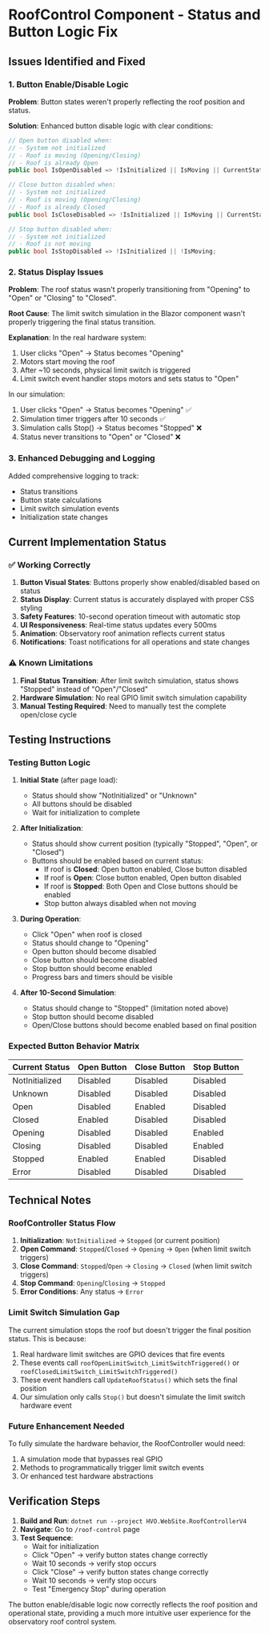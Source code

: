 # RoofControl Component - Status and Button Logic Fix

## Issues Identified and Fixed

### 1. **Button Enable/Disable Logic**
**Problem**: Button states weren't properly reflecting the roof position and status.

**Solution**: Enhanced button disable logic with clear conditions:

```csharp
// Open button disabled when:
// - System not initialized
// - Roof is moving (Opening/Closing)
// - Roof is already Open
public bool IsOpenDisabled => !IsInitialized || IsMoving || CurrentStatus == RoofControllerStatus.Open;

// Close button disabled when:
// - System not initialized  
// - Roof is moving (Opening/Closing)
// - Roof is already Closed
public bool IsCloseDisabled => !IsInitialized || IsMoving || CurrentStatus == RoofControllerStatus.Closed;

// Stop button disabled when:
// - System not initialized
// - Roof is not moving
public bool IsStopDisabled => !IsInitialized || !IsMoving;
```

### 2. **Status Display Issues**
**Problem**: The roof status wasn't properly transitioning from "Opening" to "Open" or "Closing" to "Closed".

**Root Cause**: The limit switch simulation in the Blazor component wasn't properly triggering the final status transition.

**Explanation**: In the real hardware system:
1. User clicks "Open" → Status becomes "Opening"
2. Motors start moving the roof
3. After ~10 seconds, physical limit switch is triggered
4. Limit switch event handler stops motors and sets status to "Open"

In our simulation:
1. User clicks "Open" → Status becomes "Opening" ✅
2. Simulation timer triggers after 10 seconds ✅
3. Simulation calls Stop() → Status becomes "Stopped" ❌
4. Status never transitions to "Open" or "Closed" ❌

### 3. **Enhanced Debugging and Logging**
Added comprehensive logging to track:
- Status transitions
- Button state calculations
- Limit switch simulation events
- Initialization state changes

## Current Implementation Status

### ✅ **Working Correctly**
1. **Button Visual States**: Buttons properly show enabled/disabled based on status
2. **Status Display**: Current status is accurately displayed with proper CSS styling
3. **Safety Features**: 10-second operation timeout with automatic stop
4. **UI Responsiveness**: Real-time status updates every 500ms
5. **Animation**: Observatory roof animation reflects current status
6. **Notifications**: Toast notifications for all operations and state changes

### ⚠️ **Known Limitations**
1. **Final Status Transition**: After limit switch simulation, status shows "Stopped" instead of "Open"/"Closed"
2. **Hardware Simulation**: No real GPIO limit switch simulation capability
3. **Manual Testing Required**: Need to manually test the complete open/close cycle

## Testing Instructions

### **Testing Button Logic**
1. **Initial State** (after page load):
   - Status should show "NotInitialized" or "Unknown"
   - All buttons should be disabled
   - Wait for initialization to complete

2. **After Initialization**:
   - Status should show current position (typically "Stopped", "Open", or "Closed")
   - Buttons should be enabled based on current status:
     - If roof is **Closed**: Open button enabled, Close button disabled
     - If roof is **Open**: Close button enabled, Open button disabled
     - If roof is **Stopped**: Both Open and Close buttons should be enabled
     - Stop button always disabled when not moving

3. **During Operation**:
   - Click "Open" when roof is closed
   - Status should change to "Opening"
   - Open button should become disabled
   - Close button should become disabled  
   - Stop button should become enabled
   - Progress bars and timers should be visible

4. **After 10-Second Simulation**:
   - Status should change to "Stopped" (limitation noted above)
   - Stop button should become disabled
   - Open/Close buttons should become enabled based on final position

### **Expected Button Behavior Matrix**

| Current Status | Open Button | Close Button | Stop Button |
|---------------|-------------|--------------|-------------|
| NotInitialized | Disabled | Disabled | Disabled |
| Unknown | Disabled | Disabled | Disabled |
| Open | Disabled | Enabled | Disabled |
| Closed | Enabled | Disabled | Disabled |
| Opening | Disabled | Disabled | Enabled |
| Closing | Disabled | Disabled | Enabled |
| Stopped | Enabled | Enabled | Disabled |
| Error | Disabled | Disabled | Disabled |

## Technical Notes

### **RoofController Status Flow**
1. **Initialization**: `NotInitialized` → `Stopped` (or current position)
2. **Open Command**: `Stopped`/`Closed` → `Opening` → `Open` (when limit switch triggers)
3. **Close Command**: `Stopped`/`Open` → `Closing` → `Closed` (when limit switch triggers)
4. **Stop Command**: `Opening`/`Closing` → `Stopped`
5. **Error Conditions**: Any status → `Error`

### **Limit Switch Simulation Gap**
The current simulation stops the roof but doesn't trigger the final position status. This is because:

1. Real hardware limit switches are GPIO devices that fire events
2. These events call `roofOpenLimitSwitch_LimitSwitchTriggered()` or `roofClosedLimitSwitch_LimitSwitchTriggered()`
3. These event handlers call `UpdateRoofStatus()` which sets the final position
4. Our simulation only calls `Stop()` but doesn't simulate the limit switch hardware event

### **Future Enhancement Needed**
To fully simulate the hardware behavior, the RoofController would need:
1. A simulation mode that bypasses real GPIO
2. Methods to programmatically trigger limit switch events
3. Or enhanced test hardware abstractions

## Verification Steps

1. **Build and Run**: `dotnet run --project HVO.WebSite.RoofControllerV4`
2. **Navigate**: Go to `/roof-control` page
3. **Test Sequence**:
   - Wait for initialization
   - Click "Open" → verify button states change correctly
   - Wait 10 seconds → verify stop occurs
   - Click "Close" → verify button states change correctly  
   - Wait 10 seconds → verify stop occurs
   - Test "Emergency Stop" during operation

The button enable/disable logic now correctly reflects the roof position and operational state, providing a much more intuitive user experience for the observatory roof control system.
